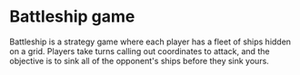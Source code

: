 # Battleship game

Battleship is a strategy game where each player has a fleet of ships hidden on a grid. Players take turns calling out coordinates to attack, and the objective is to sink all of the opponent's ships before they sink yours.